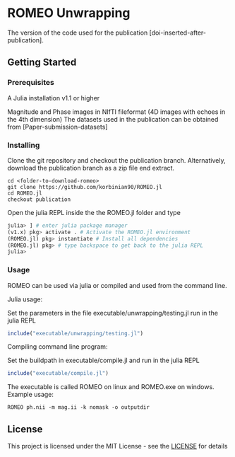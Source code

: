 # ROMEO Unwrapping

The version of the code used for the publication [doi-inserted-after-publication].

## Getting Started

### Prerequisites
A Julia installation v1.1 or higher

Magnitude and Phase images in NIfTI fileformat (4D images with echoes in the 4th dimension)
The datasets used in the publication can be obtained from [Paper-submission-datasets]

### Installing
Clone the git repository and checkout the publication branch.
Alternatively, download the publication branch as a zip file end extract.

```
cd <folder-to-download-romeo>
git clone https://github.com/korbinian90/ROMEO.jl
cd ROMEO.jl
checkout publication
```

Open the julia REPL inside the the ROMEO.jl folder and type
```julia
julia> ] # enter julia package manager
(v1.x) pkg> activate . # Activate the ROMEO.jl environment
(ROMEO.jl) pkg> instantiate # Install all dependencies
(ROMEO.jl) pkg> # type backspace to get back to the julia REPL
julia>
```

### Usage
ROMEO can be used via julia or compiled and used from the command line.

Julia usage:

Set the parameters in the file executable/unwrapping/testing.jl run in the julia REPL
```julia
include("executable/unwrapping/testing.jl")
```

Compiling command line program:

Set the buildpath in executable/compile.jl and run in the julia REPL
```julia
include("executable/compile.jl")
```

The executable is called ROMEO on linux and ROMEO.exe on windows. Example usage:
```
ROMEO ph.nii -m mag.ii -k nomask -o outputdir
```

## License
This project is licensed under the MIT License - see the [LICENSE](https://github.com/korbinian90/ROMEO.jl/blob/publication/LICENSE) for details
